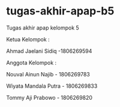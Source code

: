 # tugas-akhir-apap-b5
Tugas akhir apap kelompok 5

Ketua Kelompok : 

Ahmad Jaelani Sidiq -1806269594

Anggota Kelompok : 

Nouval Ainun Najib - 1806269783

Wiyata Mandala Putra - 1806269833

Tommy Aji Prabowo - 1806269820




